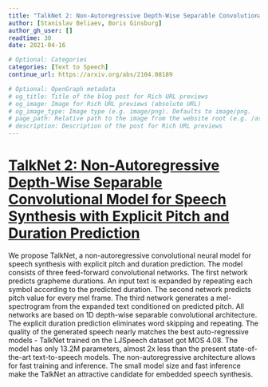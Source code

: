 ```yaml
---
title: "TalkNet 2: Non-Autoregressive Depth-Wise Separable Convolutional Model for Speech Synthesis with Explicit Pitch and Duration Prediction"
author: [Stanislav Beliaev, Boris Ginsburg]
author_gh_user: []
readtime: 30
date: 2021-04-16

# Optional: Categories
categories: [Text to Speech]
continue_url: https://arxiv.org/abs/2104.08189

# Optional: OpenGraph metadata
# og_title: Title of the blog post for Rich URL previews
# og_image: Image for Rich URL previews (absolute URL)
# og_image_type: Image type (e.g. image/png). Defaults to image/png.
# page_path: Relative path to the image from the website root (e.g. /assets/images/). If specified, the image at this path will be used for the link preview. It is unlikely you will need this parameter - you can probably use og_image instead.
# description: Description of the post for Rich URL previews
---
```


# [TalkNet 2: Non-Autoregressive Depth-Wise Separable Convolutional Model for Speech Synthesis with Explicit Pitch and Duration Prediction](https://arxiv.org/abs/2104.08189)

We propose TalkNet, a non-autoregressive convolutional neural model for speech synthesis with explicit pitch and duration prediction. The model consists of three feed-forward convolutional networks. The first network predicts grapheme durations. An input text is expanded by repeating each symbol according to the predicted duration. The second network predicts pitch value for every mel frame. The third network generates a mel-spectrogram from the expanded text conditioned on predicted pitch. All networks are based on 1D depth-wise separable convolutional architecture. The explicit duration prediction eliminates word skipping and repeating. The quality of the generated speech nearly matches the best auto-regressive models - TalkNet trained on the LJSpeech dataset got MOS 4.08. The model has only 13.2M parameters, almost 2x less than the present state-of-the-art text-to-speech models. The non-autoregressive architecture allows for fast training and inference. The small model size and fast inference make the TalkNet an attractive candidate for embedded speech synthesis.

<!-- more -->

